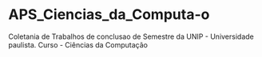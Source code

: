 # APS_Ciencias_da_Computa-o
Coletania de Trabalhos de conclusao de Semestre da UNIP - Universidade paulista. Curso - Ciências da Computação
